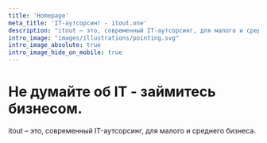 ```yaml
---
title: 'Homepage'
meta_title: 'IT-аутсорсинг - itout.one'
description: "itout – это, современный IT-аутсорсинг, для малого и среднего бизнеса."
intro_image: "images/illustrations/pointing.svg"
intro_image_absolute: true
intro_image_hide_on_mobile: true
---
```


# Не думайте об IT - займитесь бизнесом.

itout – это, современный IT-аутсорсинг, для малого и среднего бизнеса.
